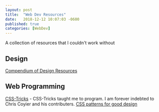 ```yaml
---
layout: post
title:  "Web Dev Resources"
date:   2018-12-12 10:07:03 -0600
published: true
categories: [WebDev]
---
```

A collection of resources that I couldn't work without
## Design
[Compendium of Design Resources](https://github.com/gztchan/awesome-design)

## Web Programming
[CSS-Tricks](https://css-tricks.com) - CSS-Tricks taught me to program.  I am forever indebted to Chris Coyier and his contributers.
[CSS patterns for good design](https://github.com/AllThingsSmitty/css-protips)
